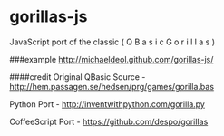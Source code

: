 gorillas-js
========

JavaScript port of the classic ( Q B a s i c   G o r i l l a s )

###example
<http://michaeldeol.github.com/gorillas-js/>

####credit
Original QBasic Source - <http://hem.passagen.se/hedsen/prg/games/gorilla.bas>

Python Port - <http://inventwithpython.com/gorilla.py>

CoffeeScript Port - <https://github.com/despo/gorillas>